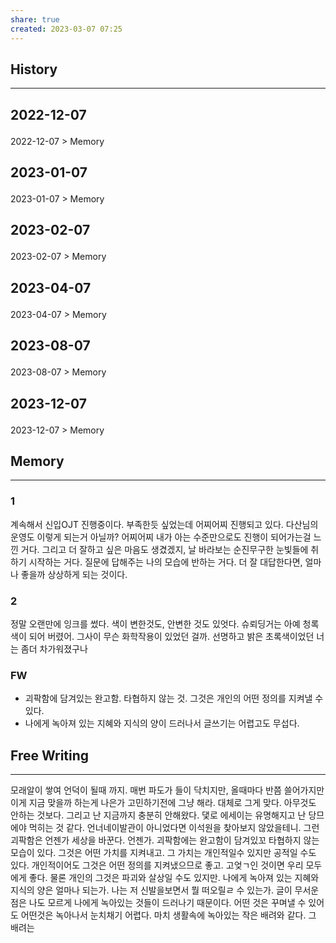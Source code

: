 ```yaml
---
share: true
created: 2023-03-07 07:25
---
```


## History
---
<h2><span><p>2022-12-07</p></span></h2><p><span><p><span alt="2022-12-07 > Memory" src="2022-12-07#Memory" class="internal-embed">2022-12-07 &gt; Memory</span></p></span></p><h2><span><p>2023-01-07</p></span></h2><p><span><p><span alt="2023-01-07 > Memory" src="2023-01-07#Memory" class="internal-embed">2023-01-07 &gt; Memory</span></p></span></p><h2><span><p>2023-02-07</p></span></h2><p><span><p><span alt="2023-02-07 > Memory" src="2023-02-07#Memory" class="internal-embed">2023-02-07 &gt; Memory</span></p></span></p><h2><span><p>2023-04-07</p></span></h2><p><span><p><span alt="2023-04-07 > Memory" src="2023-04-07#Memory" class="internal-embed">2023-04-07 &gt; Memory</span></p></span></p><h2><span><p>2023-08-07</p></span></h2><p><span><p><span alt="2023-08-07 > Memory" src="2023-08-07#Memory" class="internal-embed">2023-08-07 &gt; Memory</span></p></span></p><h2><span><p>2023-12-07</p></span></h2><p><span><p><span alt="2023-12-07 > Memory" src="2023-12-07#Memory" class="internal-embed">2023-12-07 &gt; Memory</span></p></span></p>


## Memory
---
### 1
계속해서 신입OJT 진행중이다. 부족한듯 싶었는데 어찌어찌 진행되고 있다. 다산님의 운영도 이렇게 되는거 아닐까? 어찌어찌 내가 아는 수준만으로도 진행이 되어가는걸 느낀 거다. 그리고 더 잘하고 싶은 마음도 생겼겠지, 날 바라보는 순진무구한 눈빛들에 취하기 시작하는 거다. 질문에 답해주는 나의 모습에 반하는 거다. 더 잘 대답한다면, 얼마나 좋을까 상상하게 되는 것이다.

### 2
정말 오랜만에 잉크를 썼다. 색이 변한것도, 안변한 것도 있엇다. 슈뢰딩거는 아예 청록색이 되어 버렸어. 그사이 무슨 화학작용이 있었던 걸까. 선명하고 밝은 초록색이었던 너는 좀더 차가워졌구나

### FW
- 괴팍함에 담겨있는 완고함. 타협하지 않는 것. 그것은 개인의 어떤 정의를 지켜낼 수 있다.
- 나에게 녹아져 있는 지혜와 지식의 양이 드러나서 글쓰기는 어렵고도 무섭다.

## Free Writing
---
모래알이 쌓여 언덕이 될때 까지. 매번 파도가 들이 닥치지만, 올때마다 반쯤 쓸어가지만
이게 지금 맞을까 하는게 나은가 고민하기전에 그냥 해라. 대체로 그게 맞다. 아무것도 안하는 것보다. 그리고 난 지금까지 충분히 안해왔다. 
댗로 에세이는 유명해지고 난 당므에야 먹히는 것 같다. 언너네이발관이 아니었다면 이석원을 찾아보지 않았을테니. 그런 괴팍함은 언젠가 세상을 바꾼다. 언젠가. 괴팍함에는 완고함이 담겨있꼬 타협하지 않는 모습이 있다. 그것은 어떤 가치를 지켜내고. 그 가치는 개인적일수 있지만 공적일 수도 있다. 개인적이어도 그것은 어떤 정의를 지켜냈으므로 좋고. 고엊ㄱ인 것이면 우리 모두에게 좋다. 물론 개인의 그것은 파괴와 살상일 수도 있지만.
나에게 녹아져 있는 지혜와 지식의 양은 얼마나 되는가. 나는 저 신발을보면서 뭘 떠오릴ㄹ 수 있는가. 글이 무서운 점은 나도 모르게 나에게 녹아있는 것들이 드러나기 때문이다. 어떤 것은 꾸며낼 수 있어도 어떤것은 녹아나서 눈치채기 어렵다. 마치 생활속에 녹아있는 작은 배려와 같다. 그 배려는
